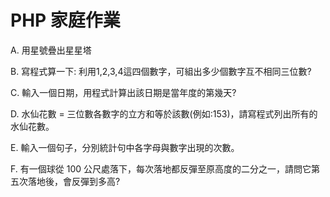 # PHP 家庭作業


A. 用星號疊出星星塔


B. 寫程式算一下: 利用1,2,3,4這四個數字，可組出多少個數字互不相同三位數?


C. 輸入一個日期，用程式計算出該日期是當年度的第幾天?


D. 水仙花數 = 三位數各數字的立方和等於該數(例如:153)，請寫程式列出所有的水仙花數。


E. 輸入一個句子，分別統計句中各字母與數字出現的次數。


F. 有一個球從 100 公尺處落下，每次落地都反彈至原高度的二分之一，請問它第五次落地後，會反彈到多高?

